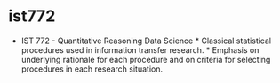 # ist772
* IST 772 - Quantitative Reasoning Data Science     * Classical statistical procedures used in information transfer research.      * Emphasis on underlying rationale for each procedure and on criteria for selecting procedures in each research situation.
